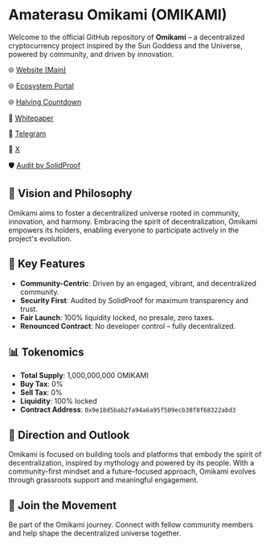 # Amaterasu Omikami (OMIKAMI)
Welcome to the official GitHub repository of **Omikami** – a decentralized cryptocurrency project inspired by the Sun Goddess and the Universe, powered by community, and driven by innovation.

🌐 [Website (Main)](https://omikamitoken.com)

🌐 [Ecosystem Portal](https://omikami.ai)

🌐 [Halving Countdown](https://omikami.com)

📄 [Whitepaper](https://omikamitoken.com/download/omikami.pdf)

💬 [Telegram](https://t.me/OmikamiPortal)

📢 [X](https://x.com/omikamitoken)

🛡️ [Audit by SolidProof](https://app.solidproof.io/projects/amaterasu-omikami)

## 🌟 Vision and Philosophy

Omikami aims to foster a decentralized universe rooted in community, innovation, and harmony. Embracing the spirit of decentralization, Omikami empowers its holders, enabling everyone to participate actively in the project's evolution.

## 🔐 Key Features

* **Community-Centric**: Driven by an engaged, vibrant, and decentralized community.
* **Security First**: Audited by SolidProof for maximum transparency and trust.
* **Fair Launch**: 100% liquidity locked, no presale, zero taxes.
* **Renounced Contract**: No developer control – fully decentralized.

## 📊 Tokenomics

* **Total Supply**: 1,000,000,000 OMIKAMI
* **Buy Tax**: 0%
* **Sell Tax**: 0%
* **Liquidity**: 100% locked
* **Contract Address**: `0x9e18d5bab2fa94a6a95f509ecb38f8f68322abd3`

## 🧭 Direction and Outlook

Omikami is focused on building tools and platforms that embody the spirit of decentralization, inspired by mythology and powered by its people. With a community-first mindset and a future-focused approach, Omikami evolves through grassroots support and meaningful engagement.

## 🤝 Join the Movement

Be part of the Omikami journey. Connect with fellow community members and help shape the decentralized universe together.
